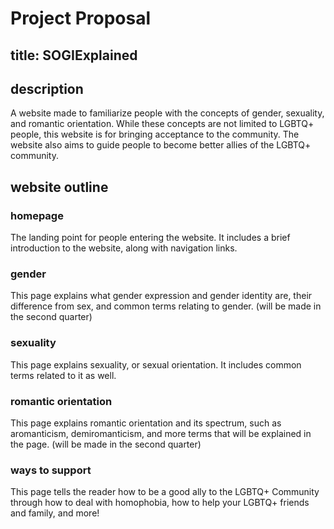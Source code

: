 # Project Proposal
## title: SOGIExplained
## description
A website made to familiarize people with the concepts of gender, sexuality, and romantic orientation. While these concepts are not limited to LGBTQ+ people, this website is for bringing acceptance to the community. The website also aims to guide people to become better allies of the LGBTQ+ community.

## website outline
### homepage
The landing point for people entering the website. It includes a brief introduction to the website, along with navigation links.
### gender
This page explains what gender expression and gender identity are, their difference from sex, and common terms relating to gender. (will be made in the second quarter)
### sexuality
This page explains sexuality, or sexual orientation. It includes common terms related to it as well.
### romantic orientation
This page explains romantic orientation and its spectrum, such as aromanticism, demiromanticism, and more terms that will be explained in the page. (will be made in the second quarter)
### ways to support
This page tells the reader how to be a good ally to the LGBTQ+ Community through how to deal with homophobia, how to help your LGBTQ+ friends and family, and more!
